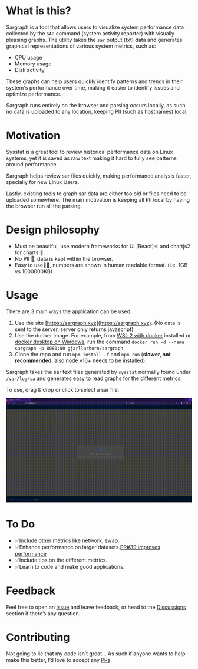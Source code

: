 # What is this?
Sargraph is a tool that allows users to visualize system performance data collected by the `SAR` command (system activity reporter) with visually pleasing graphs. The utility takes the `sar` output (txt) data and generates graphical representations of various system metrics, such as:

- CPU usage
- Memory usage 
- Disk activity

These graphs can help users quickly identify patterns and trends in their system's performance over time, making it easier to identify issues and optimize performance.

Sargraph runs entirely on the browser and parsing occurs locally, as such no data is uploaded to any location, keeping PII (such as hostnames) local.

# Motivation

Sysstat is a great tool to review historical performance data on Linux systems, yet it is saved as raw text making it hard to fully see patterns around performance.

Sargraph helps review sar files quickly, making performance analysis faster, specially for new Linux Users.

Lastly, existing tools to graph sar data are either too old or files need to be uploaded somewhere. The main motivation is keeping all PII local by having the browser run all the parsing.


# Design philosophy
- Must be beautiful, use modern frameworks for UI (React)⚛️ and chartjs2 for charts 🌈.
- No PII 📵, data is kept within the browser.
- Easy to use👍🏻, numbers are shown in human readable format. (i.e. 1GB vs 1000000KB)

# Usage

There are 3 main ways the application can be used:
1. Use the site [https://sargraph.xyz](https://sargraph.xyz). (No data is sent to the server, server only returns javascript)
2. Use the docker image. For example, from [WSL 2 with docker](https://dev.to/bartr/install-docker-on-windows-subsystem-for-linux-v2-ubuntu-5dl7) installed or [docker desktop on Windows](https://docs.docker.com/desktop/install/windows-install/), run the command `docker run -d --name sargraph -p 8080:80 gjarllarhorn/sargraph`
3. Clone the repo and run `npm install -f` and `npm run` (**slower, not recommended**, also node v16+ needs to be installed).


Sargraph takes the sar text files generated by `sysstat` normally found under `/var/log/sa` and generates easy to read graphs for the different metrics.

To use, drag & drop or click to select a sar file.


![](https://github.com/msLinuxNinja/sargraph/blob/main/howto.gif)


# To Do
- ✅Include other metrics like network, swap.
- ✅Enhance performance on larger datasets.[PR#39 improves performance](https://github.com/msLinuxNinja/sargraph/pull/39)
- ✅Include tips on the different metrics.
- ✅Learn to code and make good applications.

# Feedback

Feel free to open an [Issue](https://github.com/msLinuxNinja/sargraph/issues) and leave feedback, or head to the [Discussions](https://github.com/msLinuxNinja/sargraph/discussions) section if there’s any question.

# Contributing

Not going to lie that my code isn’t great… As such if anyone wants to help make this better, I’d love to accept any [PRs](https://github.com/msLinuxNinja/sargraph/pulls).

